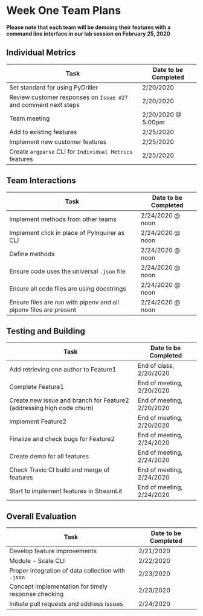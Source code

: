 # Week One Team Plans

**Please note that each team will be demoing their features with a command line interface in our lab session on February 25, 2020**

## Individual Metrics

Task | Date to be Completed
-----| --------------------
Set standard for using PyDriller | 2/20/2020
Review customer responses on `Issue #27` and comment next steps | 2/20/2020
Team meeting | 2/20/2020 @ 5:00pm
Add to existing features | 2/25/2020
Implement new customer features | 2/25/2020
Create `argparse` CLI for `Individual Metrics` features | 2/25/2020

## Team Interactions

Task | Date to be Completed
-----| --------------------
Implement methods from other teams | 2/24/2020 @ noon
Implement click in place of PyInquirer as CLI | 2/24/2020 @ noon
Define methods | 2/24/2020 @ noon
Ensure code uses the universal `.json` file | 2/24/2020 @ noon
Ensure all code files are using docstrings | 2/24/2020 @ noon
Ensure files are run with pipenv and all pipenv files are present | 2/24/2020 @ noon

## Testing and Building

Task | Date to be Completed
-----| --------------------
Add retrieving one author to Feature1 | End of class, 2/20/2020
Complete Feature1 | End of meeting, 2/20/2020
Create new issue and branch for Feature2 (addressing high code churn) | End of meeting, 2/20/2020
Implement Feature2 | End of meeting, 2/20/2020
Finalize and check bugs for Feature2 | End of meeting, 2/24/2020
Create demo for all features | End of meeting, 2/24/2020
Check Travic CI build and merge of features | End of meeting, 2/24/2020
Start to implement features in StreamLit | End of meeting, 2/24/2020

## Overall Evaluation

Task | Date to be Completed
-----| --------------------
Develop feature improvements | 2/21/2020
Module - Scale CLI | 2/22/2020
Proper integration of data collection with `.json` | 2/23/2020
Concept implementation for timely response checking | 2/23/2020
Initiate pull requests and address issues | 2/24/2020
